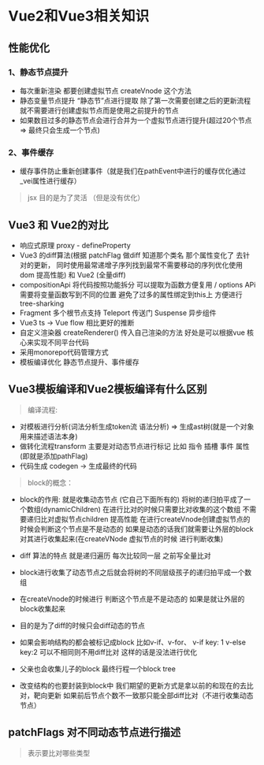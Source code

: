 # Vue2和Vue3相关知识

## 性能优化

### 1、静态节点提升

- 每次重新渲染 都要创建虚拟节点 createVnode 这个方法
- 静态变量节点提升 “静态节”点进行提取 除了第一次需要创建之后的更新流程就不需要进行创建虚拟节点而是使用之前提升的节点 
- 如果数目过多的静态节点会进行合并为一个虚拟节点进行提升(超过20个节点 => 最终只会生成一个节点)

### 2、事件缓存

- 缓存事件防止重新创建事件（就是我们在pathEvent中进行的缓存优化通过_vei属性进行缓存）

> jsx 目的是为了灵活 （但是没有优化）

## Vue3 和 Vue2的对比

- 响应式原理 proxy - defineProperty
- Vue3 的diff算法(根据 patchFlag 做diff 知道那个类名 那个属性变化了 去针对的更新， 同时使用最常递增子序列找到最常不需要移动的序列优化使用dom 提高性能) 和 Vue2 (全量diff)
- compositionApi 将代码按照功能拆分 可以提取为函数方便复用 / options APi 需要将变量函数写到不同的位置 避免了过多的属性绑定到this上 方便进行tree-sharking
- Fragment 多个根节点支持 Teleport 传送门 Suspense 异步组件
- Vue3 ts -> Vue flow 相比更好的推断
- 自定义渲染器 createRenderer() 传入自己渲染的方法 好处是可以根据vue 核心来实现不同平台代码
- 采用monorepo代码管理方式
- 模板编译优化 静态节点提升、事件缓存

## Vue3模板编译和Vue2模板编译有什么区别

> 编译流程:

- 对模板进行分析(词法分析生成token流 语法分析) => 生成ast树(就是一个对象用来描述语法本身)
- 做转化流程transform 主要是对动态节点进行标记 比如 指令 插槽 事件 属性  (即就是添加pathFlag)
- 代码生成 codegen -> 生成最终的代码

> block的概念：

- block的作用: 就是收集动态节点 (它自己下面所有的) 将树的递归拍平成了一个数组(dynamicChildren) 在进行比对的时候只需要比对收集的这个数组 不需要递归比对虚拟节点children 提高性能
在进行createVnode创建虚拟节点的时候会判断这个节点是不是动态的 如果是动态的话我们就需要让外层的block对其进行收集起来(在createVNode 虚拟节点的时候 进行判断收集)

- diff 算法的特点 就是递归遍历 每次比较同一层 之前写全量比对
- block进行收集了动态节点之后就会将树的不同层级孩子的递归拍平成一个数组
- 在createVnode的时候进行 判断这个节点是不是动态的 如果是就让外层的block收集起来
- 目的是为了diff的时候只会diff动态的节点
- 如果会影响结构的都会被标记成block 比如v-if、v-for、 v-if key: 1 v-else key:2 可以不相同则不用diff比对 这样的话是没法进行优化
- 父亲也会收集儿子的block 最终行程一个block tree
- 改变结构的也要封装到block中 我们期望的更新方式是拿以前的和现在的去比对，靶向更新 如果前后节点个数不一致那只能全部diff比对（不进行收集动态节点）

## patchFlags 对不同动态节点进行描述

> 表示要比对哪些类型
